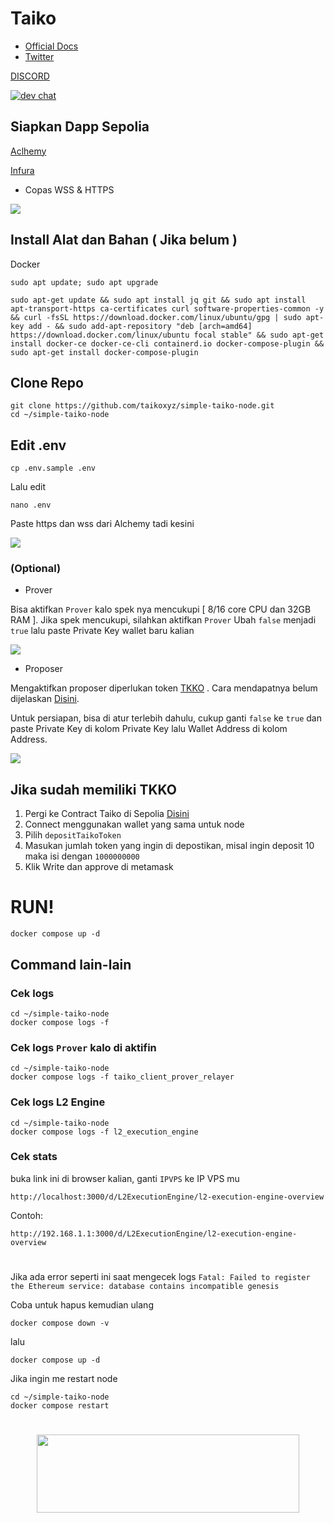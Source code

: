 # Taiko

- [Official Docs](https://taiko.xyz/docs/guides)
- [Twitter](https://twitter.com/taikoxyz)

[DISCORD](https://discord.gg/taikoxyz)

[![dev chat](https://discordapp.com/api/guilds/984015101017346058/widget.png?style=banner2)]([https://discord.gg/taikoxyz])


## Siapkan Dapp Sepolia

[Aclhemy](https://dashboard.alchemy.com/)

[Infura](https://app.infura.io/login)

- Copas WSS & HTTPS

<p align="left"><img height="auto" width="auto" src="https://user-images.githubusercontent.com/98658943/227556609-c0fe2742-cc1c-4322-9a83-3de0def97a2d.png"</p>


## Install Alat dan Bahan ( Jika belum )

Docker

```
sudo apt update; sudo apt upgrade
```

```
sudo apt-get update && sudo apt install jq git && sudo apt install apt-transport-https ca-certificates curl software-properties-common -y && curl -fsSL https://download.docker.com/linux/ubuntu/gpg | sudo apt-key add - && sudo add-apt-repository "deb [arch=amd64] https://download.docker.com/linux/ubuntu focal stable" && sudo apt-get install docker-ce docker-ce-cli containerd.io docker-compose-plugin && sudo apt-get install docker-compose-plugin
```


## Clone Repo

```
git clone https://github.com/taikoxyz/simple-taiko-node.git
cd ~/simple-taiko-node
```

## Edit .env

```
cp .env.sample .env
```

Lalu edit
```
nano .env
```

Paste https dan wss dari Alchemy tadi kesini
<p align="left"><img height="auto" width="auto" src="https://user-images.githubusercontent.com/98658943/227559350-8362428d-3fc6-4e14-8c2d-fea6b484f2bb.png"</p>

### (Optional)

- Prover

Bisa aktifkan `Prover` kalo spek nya mencukupi [ 8/16 core CPU dan 32GB  RAM ]. Jika spek mencukupi, silahkan aktifkan `Prover`
Ubah `false` menjadi `true` lalu paste Private Key wallet baru kalian
  
<p align="left"><img height="auto" width="auto" src="https://github.com/Megumiiiiii/Taiko-Node/assets/98658943/95b77f5f-28f4-44f6-82b4-67b9a367f463"</p>


- Proposer

Mengaktifkan proposer diperlukan token [TKKO](https://explorer.test.taiko.xyz/address/0x7b1a3117B2b9BE3a3C31e5a097c7F890199666aC) . Cara mendapatnya belum dijelaskan [Disini](https://taiko.xyz/docs/guides/receive-tokens).

 Untuk persiapan, bisa di atur terlebih dahulu, cukup ganti `false` ke `true` dan paste Private Key di kolom Private Key lalu Wallet Address di kolom Address.

<p align="left"><img height="auto" width="auto" src="https://github.com/Megumiiiiii/Taiko-Node/assets/98658943/799cbc63-f28e-40bf-927b-190a39d64d8c"</p>

## **Jika sudah memiliki TKKO**

1. Pergi ke Contract Taiko di Sepolia [Disini](https://sepolia.etherscan.io/address/0x6375394335f34848b850114b66A49D6F47f2cdA8#writeProxyContract)
2. Connect menggunakan wallet yang sama untuk node
3. Pilih `depositTaikoToken`
4. Masukan jumlah token yang ingin di depostikan, misal ingin deposit 10 maka isi dengan `1000000000`
5. Klik Write dan approve di metamask

# RUN!

```
docker compose up -d
```

## Command lain-lain

### Cek logs

```
cd ~/simple-taiko-node
docker compose logs -f
```

### Cek logs `Prover` kalo di aktifin

```
cd ~/simple-taiko-node
docker compose logs -f taiko_client_prover_relayer
```

### Cek logs L2 Engine

```
cd ~/simple-taiko-node
docker compose logs -f l2_execution_engine
```

### Cek stats

buka link ini di browser kalian, ganti `IPVPS` ke IP VPS mu
  
```
http://localhost:3000/d/L2ExecutionEngine/l2-execution-engine-overview
```

Contoh:

`http://192.168.1.1:3000/d/L2ExecutionEngine/l2-execution-engine-overview`

#


Jika ada error seperti ini saat mengecek logs
`Fatal: Failed to register the Ethereum service: database contains incompatible genesis`

Coba untuk hapus kemudian ulang

```
docker compose down -v
```

lalu

```
docker compose up -d
```

Jika ingin me restart node

```
cd ~/simple-taiko-node
docker compose restart
```

#

<div id="header" align="center">
  <img src="https://media.giphy.com/media/v1.Y2lkPTc5MGI3NjExMzNmZTIxZmE3ZmY3MzRiMDcwNDJhYTQ5ZmNlY2YxMWE1OWIyYmVkNSZlcD12MV9pbnRlcm5hbF9naWZzX2dpZklkJmN0PWc/mVBlqOD4ra9jQiI3cC/giphy.gif" height="125" width="420"/>
</div>
